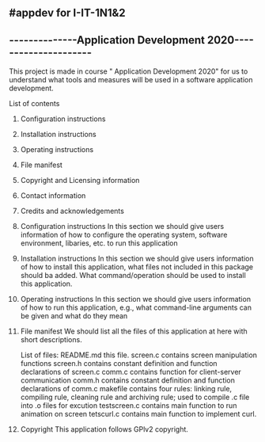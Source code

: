 #appdev for I-IT-1N1&2
---------------------------------------------------------------
--------------Application Development 2020---------------------
---------------------------------------------------------------

This project is made in course " Application Development 2020" 
for us to understand what tools and measures will be used in a 
software application development.

List of contents
1. Configuration instructions
2. Installation instructions
3. Operating instructions
4. File manifest
5. Copyright and Licensing information
6. Contact information
7. Credits and acknowledgements


1. Configuration instructions
	In this section we should give users information of how to 
	configure the operating system, software environment, libaries,
	etc. to run this application

2. Installation instructions
	In this section we should give users information of how to 
	install this application, what files not included in this
	package should ba added. What command/operation should be 
	used to install this application.

3. Operating instructions
	In this section we should give users information of how to 
	run this application, e.g., what command-line arguments can 
	be given and what do they mean

4. File manifest
	We should list all the files of this application at here with
	short descriptions.

	List of files:
	README.md		this file.
	screen.c		contains screen manipulation functions
	screen.h		contains constant definition and function
					declarations of screen.c
	comm.c 			contains function for client-server communication
	comm.h 			contains constant definition and function
					declarations of comm.c
	makefile		contains four rules: linking rule, compiling
					rule, cleaning rule and archiving rule; used 
					to compile .c file into .o files for excution
	testscreen.c	contains main function to run animation on screen
	tetscurl.c		contains main function to implement curl.

5. Copyright
	This application follows GPlv2 copyright.




